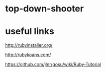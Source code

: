 # top-down-shooter

# useful links

http://rubyinstaller.org/

http://rubykoans.com/

https://github.com/jlnr/gosu/wiki/Ruby-Tutorial
